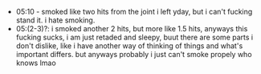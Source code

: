 * 05:10 - smoked like two hits from the joint i left yday, but i can't fucking stand it. i hate smoking.
* 05:(2-3)?: i smoked another 2 hits, but more like 1.5 hits, anyways this fucking sucks, i am just retaded and sleepy, buut there are some parts i don't dislike, like i have another way of thinking of things and what's important differs. but anyways probably i just can't smoke propely who knows lmao